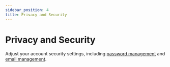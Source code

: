 ```yaml
---
sidebar_position: 4
title: Privacy and Security
---
```


# Privacy and Security
Adjust your account security settings, including [password management](/docs/petority/accounts/password) and [email management](/docs/petority/accounts/change-email).
